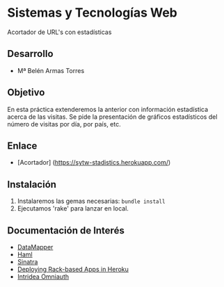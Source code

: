 
Sistemas y Tecnologías Web
===========
Acortador de URL's con estadísticas


Desarrollo
-----------

- Mª Belén Armas Torres 

Objetivo
-----------

En esta práctica extenderemos la anterior con información estadística acerca de las visitas. Se pide la presentación de gráficos estadísticos del número de visitas por día, por país, etc.

Enlace
--------------

* [Acortador] (https://sytw-stadistics.herokuapp.com/)

Instalación
--------------

1. Instalaremos las gemas necesarias: `bundle install`
2. Ejecutamos 'rake' para lanzar en local.


Documentación de Interés
------------

* [DataMapper](http://datamapper.org/getting-started.html)
* [Haml](http://haml.info/)
* [Sinatra](http://www.sinatrarb.com/)
* [Deploying Rack-based Apps in Heroku](https://devcenter.heroku.com/articles/rack)
* [Intridea Omniauth](https://github.com/intridea/omniauth)
